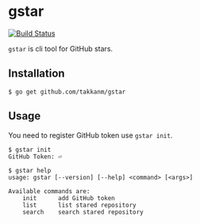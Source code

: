 # gstar
[![Build Status](https://travis-ci.org/takkanm/gstar.svg?branch=master)](https://travis-ci.org/takkanm/gstar)

`gstar` is cli tool for GitHub stars.

## Installation

```
$ go get github.com/takkanm/gstar
```


## Usage

You need to register GitHub token use `gstar init`.

```
$ gstar init
GitHub Token: ⏎
```

```
$ gstar help
usage: gstar [--version] [--help] <command> [<args>]

Available commands are:
    init      add GitHub token
    list      list stared repository
    search    search stared repository
```
